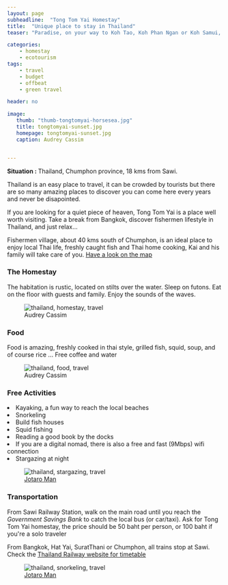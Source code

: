 ```yaml
---
layout: page
subheadline:  "Tong Tom Yai Homestay"
title:  "Unique place to stay in Thailand"
teaser: "Paradise, on your way to Koh Tao, Koh Phan Ngan or Koh Samui, you should stop to try a true local life experience in a fishermen village. Ideal to connect with locals, learn about marine animals, help to conserve the natural resources or just chill."

categories:
    - homestay
    - ecotourism
tags:
    - travel
    - budget
    - offbeat
    - green travel

header: no

image:
   thumb: "thumb-tongtomyai-horsesea.jpg"
   title: tongtomyai-sunset.jpg
   homepage: tongtomyai-sunset.jpg
   caption: Audrey Cassim


---
```


<p><strong>Situation : </strong> Thailand, Chumphon province, 18 kms from Sawi.</p>

<p>Thailand is an easy place to travel, it can be crowded by tourists but there are so many amazing places to discover you can come here every years and never be disapointed.</p>
<p>If you are looking for a quiet piece of heaven, Tong Tom Yai is a place well worth visiting. Take a break from Bangkok, discover fishermen lifestyle in Thailand, and just relax... </p> 
<p>Fishermen village, about 40 kms south of Chumphon, is an ideal place to enjoy local Thai life, freshly caught fish and Thai home cooking, Kai and his family will take care of you. <a href="https://goo.gl/maps/RP9CdsWpMVx" target="_blank"> Have a look on the map </a></p>

<h3>The Homestay</h3>

<p>The habitation is rustic, located on stilts over the water. Sleep on futons. Eat on the floor with guests and family. Enjoy the sounds of the waves.</p>

<figure>
  <img class="t60" src="{{ site.urlimg }}tongtomyai-home.jpg" alt="thailand, homestay, travel">
  <figcaption class="text-right"> Audrey Cassim </figcaption>
</figure>

<h3>Food</h3>

<p>Food is amazing, freshly cooked in thai style, grilled fish, squid, soup, and of course rice ... Free coffee and water</p>

<figure>
  <img class="t60" src="{{ site.urlimg }}tongtomyai-food.jpg" alt="thailand, food, travel">
  <figcaption class="text-right"> Audrey Cassim </figcaption>
</figure>

<h3>Free Activities</h3> 

<li>Kayaking, a fun way to reach the local beaches </li>
<li>Snorkeling</li>
<li>Build fish houses</li>
<li>Squid fishing</li>
<li>Reading a good book by the docks</li>
<li>If you are a digital nomad, there is also a free and fast (9Mbps) wifi connection </li>
<li>Stargazing at night</li>

<figure>
  <img class="t60" src="{{ site.urlimg }}tongtomyai-jotaroman-night1.jpg" alt="thailand, stargazing, travel">
  <figcaption class="text-right"> <a href="https://www.facebook.com/jotaro.man.16?ref=br_rs" target="_blank">Jotaro Man</a></figcaption>
</figure>
           
<h3> Transportation </h3>

<p>From Sawi Railway Station, walk on the main road until you reach the <em>Government Savings Bank</em> to catch the local bus (or car/taxi). Ask for Tong Tom Yai homestay, the price should be 50 baht per person, or 100 baht if you're a solo traveler</p>
<p>From Bangkok, Hat Yai, SuratThani or Chumphon, all trains stop at Sawi. Check the  <a href="https://www.thairailwayticket.com/eTSRT/default.aspx?language=1"> Thailand Railway website for timetable</a> </p>
                
<figure>
  <img class="t60" src="{{ site.urlimg }}tongtomyai-snorkeling.jpg" alt="thailand, snorkeling, travel">
  <figcaption class="text-right"> <a href="https://www.facebook.com/jotaro.man.16?ref=br_rs" target="_blank">Jotaro Man</a></figcaption>
</figure>
  

  